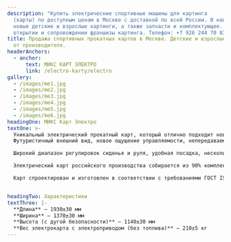 ```yaml
---
description: "Купить электрические спортивные машины для картинга
  (карты) по доступным ценам в Москве с доставкой по всей России. В наличии
  новые детские и взрослые картинги, а также запчасти и комплектующее. Помощь в
  открытии и сопровождении франшизы картинга. Телефон: +7 926 244 70 83."
title: Продажа спортивных прокатных картов в Москве. Детские и взрослые картинги
  от производителя.
headerAnchors:
  - anchor:
      text: МИКС КАРТ ЭЛЕКТРО
      link: /electro-karty/electro
gallery:
  - /images/me1.jpg
  - /images/me2.jpg
  - /images/me3.jpg
  - /images/me4.jpg
  - /images/me5.jpg
  - /images/me6.jpg
headingOne: МИКС Карт Электро
textOne: >-
  Уникальный электрический прокатный карт, который отлично подходит новичкам, любителям и опытным пилотам, для использования в помещении и на открытом треке, для проката и проведения соревнований.
  Футуристичный внешний вид, новое ощущение управляемости, непередаваемая динамика разгона, системы активной и пассивной безопасности – уникальные характеристики для карта в классе электрических картов.

  Широкий диапазон регулировок сиденья и руля, удобная посадка, нескользящий эргономичный руль, система принудительного сброса газа, защитная дуга, обвес с высоким энергопоглощением ударов заложены в базовой комплектации    для комфортной и безопасной езды пилота любого роста, телосложения и навыков вождения. Переключение режимов скорости и отсутсвие выбросов позволяет быть карту пригодным для любых условий.

  Электрический карт российского производства собирается из 90% комплектующих произведенных в России. Инновационные разработки позволяют нам сделать этот карт не только уникальных на российском рынке, так и на мировом.

  Карт спроектирован и изготовлен в соответствии с требованиями ГОСТ ISO 12100-2013 «Безопасность машин. Основные принципы конструирования. Оценка риска и снижения риска» и сертифицирован.


headingTwo: Характеристики
textThree: |-
  **Длина** – 1930±30 мм
  **Ширина** – 1370±30 мм
  **Высота (с дугой безопасности)** – 1140±30 мм
  **Вес электрокарта с электроприводом (без топлива)** – 210±5 кг
---
```

